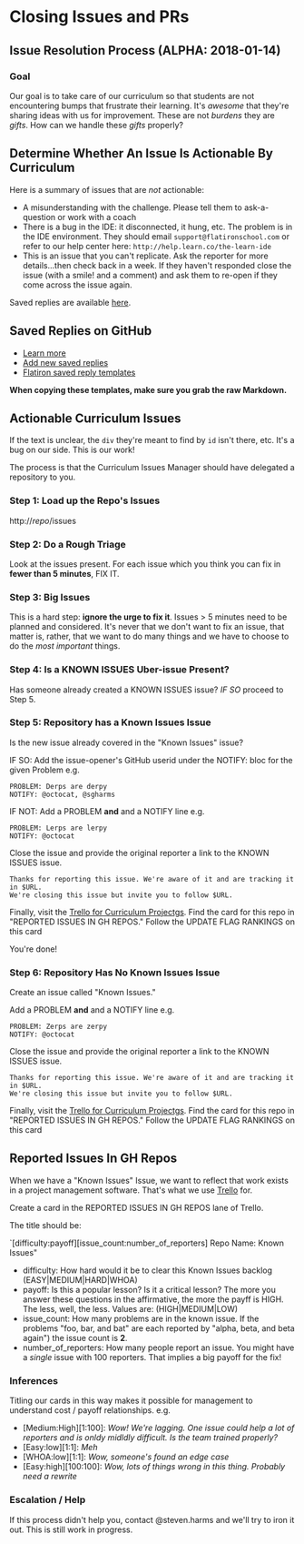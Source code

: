 # Closing Issues and PRs

## Issue Resolution Process (ALPHA: 2018-01-14)

### Goal

Our goal is to take care of our curriculum so that students are not
encountering bumps that frustrate their learning. It's _awesome_ that they're
sharing ideas with us for improvement. These are not _burdens_ they are
_gifts_. How can we handle these _gifts_ properly?

## Determine Whether An Issue Is Actionable By Curriculum

Here is a summary of issues that are *not* actionable:

* A misunderstanding with the challenge. Please tell them to ask-a-question or
  work with a coach
* There is a bug in the IDE: it disconnected, it hung, etc. The problem is in
  the IDE environment. They should email `support@flatironschool.com` or refer
  to our help center here: `http://help.learn.co/the-learn-ide`
* This is an issue that you can't replicate. Ask the reporter for more
  details...then check back in a week. If they haven't responded close the
  issue (with a smile! and a comment) and ask them to re-open if they come across
  the issue again.

Saved replies are available [here][saved-replies].

## Saved Replies on GitHub

- [Learn more](https://help.github.com/articles/working-with-saved-replies/)
- [Add new saved replies](https://github.com/settings/replies)
- [Flatiron saved reply templates](https://github.com/flatiron-school/education-team-wiki/tree/master/curriculum/github-saved-replies)

**When copying these templates, make sure you grab the raw Markdown.**

## Actionable Curriculum Issues

If the text is unclear, the `div` they're meant to find by `id` isn't there,
etc. It's a bug on our side. This is our work!

The process is that the Curriculum Issues Manager should have delegated a
repository to you.

### Step 1: Load up the Repo's Issues

http://_repo_/issues

### Step 2: Do a Rough Triage

Look at the issues present. For each issue which you think you can fix in
**fewer than 5 minutes**, FIX IT.

### Step 3: Big Issues

This is a hard step: **ignore the urge to fix it**. Issues > 5 minutes need to
be planned and considered. It's never that we don't want to fix an issue, that
matter is, rather, that we want to do many things and we have to choose to do
the _most important_ things.

### Step 4: Is a KNOWN ISSUES Uber-issue Present?

Has someone already created a KNOWN ISSUES issue? *IF SO* proceed to Step 5.

### Step 5: Repository has a Known Issues Issue

Is the new issue already covered in the "Known Issues" issue?

IF SO: Add the issue-opener's GitHub userid under the NOTIFY: bloc for the
given Problem e.g.

```text
PROBLEM: Derps are derpy
NOTIFY: @octocat, @sgharms
```

IF NOT: Add a PROBLEM **and** and a NOTIFY line e.g.

```text
PROBLEM: Lerps are lerpy
NOTIFY: @octocat
```

Close the issue and provide the original reporter a link to the KNOWN ISSUES
issue.

```text
Thanks for reporting this issue. We're aware of it and are tracking it in $URL.
We're closing this issue but invite you to follow $URL.
```

Finally, visit the [Trello for Curriculum Projectgs][trello]. Find the card for
this repo in "REPORTED ISSUES IN GH REPOS." Follow the UPDATE FLAG RANKINGS on
this card

You're done!

### Step 6: Repository Has No Known Issues Issue

Create an issue called "Known Issues."

Add a PROBLEM **and** and a NOTIFY line e.g.

```text
PROBLEM: Zerps are zerpy
NOTIFY: @octocat
```

Close the issue and provide the original reporter a link to the KNOWN ISSUES
issue.

```text
Thanks for reporting this issue. We're aware of it and are tracking it in $URL.
We're closing this issue but invite you to follow $URL.
```

Finally, visit the [Trello for Curriculum Projectgs][trello]. Find the card for
this repo in "REPORTED ISSUES IN GH REPOS." Follow the UPDATE FLAG RANKINGS on
this card

## Reported Issues In GH Repos

When we have a "Known Issues" Issue, we want to reflect that work exists in a
project management software. That's what we use [Trello][trello] for.

Create a card in the REPORTED ISSUES IN GH REPOS lane of Trello.

The title should be:

`[difficulty:payoff][issue_count:number_of_reporters] Repo Name: Known Issues"

* difficulty: How hard would it be to clear this Known Issues backlog
  (EASY|MEDIUM|HARD|WHOA)
* payoff: Is this a popular lesson? Is it a critical lesson? The more you
  answer these questions in the affirmative, the more the payff is HIGH. The
  less, well, the less. Values are: (HIGH|MEDIUM|LOW)
* issue_count: How many problems are in the known issue. If the problems "foo,
  bar, and bat" are each reported by "alpha, beta, and beta again") the issue
  count is **2**.
* number_of_reporters: How many people report an issue. You might have a
  _single_ issue with 100 reporters. That implies a big payoff for the fix!

### Inferences

Titling our cards in this way makes it possible for management to understand
cost / payoff relationships. e.g.

* [Medium:High][1:100]: _Wow! We're lagging. One issue could help a lot of
  reporters and is onldy midldly difficult. Is the team trained properly?_
* [Easy:low][1:1]: _Meh_
* [WHOA:low][1:1]: _Wow, someone's found an edge case_
* [Easy:high][100:100]: _Wow, lots of things wrong in this thing. Probably need
  a rewrite_

### Escalation / Help

If this process didn't help you, contact @steven.harms and we'll try to iron it
out. This is still work in progress.


[trello]: https://trello.com/b/dujVgBTU/curriculum-big-issues
[saved-replies]: ./issue-handling-saved-responses.md
